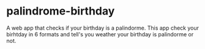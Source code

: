 # palindrome-birthday
A web app that checks if your birthday is a palindorme.
This app check your birhtday in 6 formats and tell's you weather your birthday is palindorme or not.

